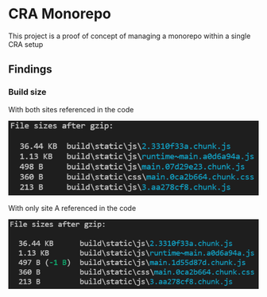 # CRA Monorepo

This project is a proof of concept of managing a monorepo within a single CRA setup

## Findings

### Build size

With both sites referenced in the code

![Build sizes of having both sites in the code](doc/build-with-both.png)

With only site A referenced in the code

![Build sizes of having only site A in the code](doc/build-with-one.png)

